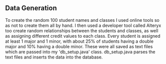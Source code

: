 ## Data Generation

To create the random 100 student names and classes I used online tools so as not to create them all by hand. I then used a developer tool called Alteryx too create random relationships between the students and classes, as well as assigning different credit values to each class. Every student is assigned at least 1 major and 1 minor, with about 25% of students having a double major and 10% having a double minor. These were all saved as text files which are passed into my 'db_setup.java' class. db_setup.java parses the text files and inserts the data into the database.

